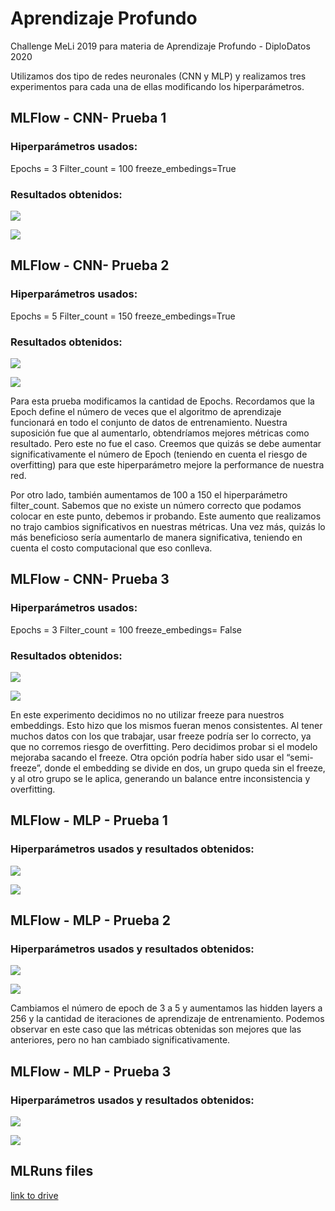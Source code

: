 # Aprendizaje Profundo
Challenge MeLi 2019 para materia de Aprendizaje Profundo - DiploDatos 2020

Utilizamos dos tipo de redes neuronales (CNN y MLP) y realizamos tres
experimentos para cada una de ellas modificando los hiperparámetros.

## MLFlow - CNN-  Prueba 1

### Hiperparámetros usados:

Epochs = 3
Filter_count = 100
freeze_embedings=True

### Resultados obtenidos:

![](mlflow-CNN-1.png)

![](CNN-grafico1.png)

## MLFlow - CNN-  Prueba 2

### Hiperparámetros usados:

Epochs = 5
Filter_count = 150
freeze_embedings=True

### Resultados obtenidos:

![](mlflow-CNN-2.png)

![](CNN-grafico2.png)

Para esta prueba modificamos la cantidad de Epochs. Recordamos que la Epoch
define el número de veces que el algoritmo de aprendizaje funcionará en todo el
conjunto de datos de entrenamiento. Nuestra suposición fue que al aumentarlo,
obtendríamos mejores métricas como resultado. Pero este no fue el caso. Creemos
que quizás se debe aumentar significativamente el número de Epoch (teniendo en
cuenta el riesgo de overfitting) para que este hiperparámetro mejore la
performance de nuestra red.

Por otro lado, también aumentamos de 100 a 150 el hiperparámetro filter_count.
Sabemos que no existe un número correcto que podamos colocar en este punto,
debemos ir probando. Este aumento que realizamos no trajo cambios significativos
en nuestras métricas. Una vez más, quizás lo más beneficioso sería aumentarlo
de manera significativa, teniendo en cuenta el costo computacional que eso
conlleva.

## MLFlow - CNN-  Prueba 3

### Hiperparámetros usados:

Epochs = 3
Filter_count = 100
freeze_embedings= False

### Resultados obtenidos:

![](mlflow-CNN-3.png)

![](CNN-grafico3.png)

En este experimento decidimos no no utilizar freeze para nuestros embeddings.
Esto hizo que los mismos fueran menos consistentes. Al tener muchos datos con
los que trabajar, usar freeze podría ser lo correcto, ya que no corremos riesgo
de overfitting. Pero decidimos probar si el modelo mejoraba sacando el freeze.
Otra opción podría haber sido usar el “semi-freeze”, donde el embedding se
divide en dos, un grupo queda sin el freeze, y al otro grupo se le aplica,
generando un balance entre inconsistencia y overfitting.

## MLFlow - MLP -  Prueba 1

### Hiperparámetros usados y resultados obtenidos:

![](mlflow-MLP-1.png)

![](MLP-grafico1.png)

## MLFlow - MLP -  Prueba 2

### Hiperparámetros usados y resultados obtenidos:

![](mlflow-MLP-2.png)

![](MLP-grafico2.png)

Cambiamos el número de epoch de 3 a 5 y aumentamos las hidden layers a 256 y la
cantidad de iteraciones de aprendizaje de entrenamiento.
Podemos observar en este caso que las métricas obtenidas son mejores que las
anteriores, pero no han cambiado significativamente.

## MLFlow - MLP -  Prueba 3

### Hiperparámetros usados y resultados obtenidos:

![](mlflow-MLP-3.png)

![](MLP-grafico3.png)


## MLRuns files

[link to drive](https://drive.google.com/drive/u/2/folders/16MVGhUMJT5CdZKb4sRIz182Pim3euLNk)
